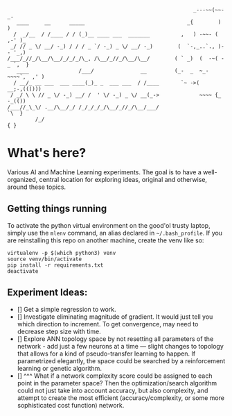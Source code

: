 ```
                                                            _---~~(~~-_.
   ____     __      _____                                 _{        )   )
  /  _/__  / /____ / / (_)__ ____ ___  _______          ,   ) -~~- ( ,-' )_
 _/ // _ \/ __/ -_) / / / _ `/ -_) _ \/ __/ -_)        (  `-,_..`., )-- '_,)
/___/_//_/\__/\__/_/_/_/\_, /\__/_//_/\__/\__/        ( ` _)  (  -~( -_ `,  }
   ____                /___/               __         (_-  _  ~_-~~~~`,  ,' )
  / __/_ __ ___  ___ ____(_)_ _  ___ ___  / /____       `~ ->(    __;-,((()))
 / _/ \ \ // _ \/ -_) __/ /  ' \/ -_) _ \/ __(_->             ~~~~ {_ -_(())
/___//_\_\/ .__/\__/_/ /_/_/_/_/\__/_//_/\__/___/                    `\  }
         /_/                                                           { }

```

# What's here?
Various AI and Machine Learning experiments. The goal is to have a well-organized, central location for exploring ideas, original and otherwise, around these topics. 

## Getting things running
To activate the python virtual environment on the good'ol trusty laptop, simply use the `mlenv` command, an alias declared in `~/.bash_profile`. If you are reinstalling this repo on another machine, create the venv like so:
```
virtualenv -p $(which python3) venv
source venv/bin/activate
pip install -r requirements.txt
deactivate
```
## Experiment Ideas:
- [] Get a simple regression to work.
- [] Investigate eliminating magnitude of gradient. It would just tell you which direction to increment. To get convergence, may need to decrease step size with time. 
- [] Explore ANN topology space by not resetting all parameters of the network - add just a few neurons at a time — slight changes to topology that allows 
for a kind of pseudo-transfer learning to happen. If parametrized elegantly, the space could be searched by a reinforcement learning or genetic algorithm. 
- [] ^^^ What if a network complexity score could be assigned to each point in the parameter space? Then the optimization/search algorithm could not just take into account accuracy, but also complexity, and attempt to create the most efficient (accuracy/complexity, or some more sophisticated cost function) network. 
